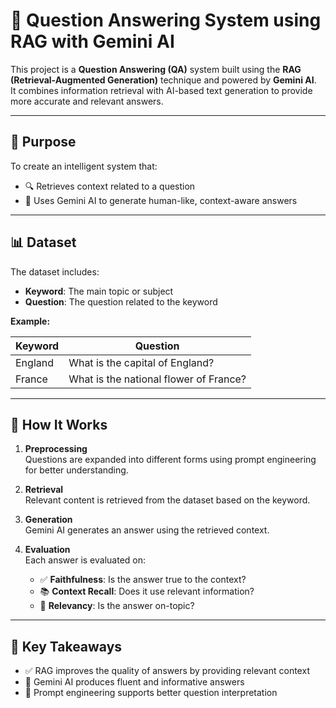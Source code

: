 # 🧠 Question Answering System using RAG with Gemini AI

This project is a **Question Answering (QA)** system built using the **RAG (Retrieval-Augmented Generation)** technique and powered by **Gemini AI**.  
It combines information retrieval with AI-based text generation to provide more accurate and relevant answers.

---

## 🎯 Purpose

To create an intelligent system that:
- 🔍 Retrieves context related to a question
- 🤖 Uses Gemini AI to generate human-like, context-aware answers

---

## 📊 Dataset

The dataset includes:
- **Keyword**: The main topic or subject
- **Question**: The question related to the keyword

**Example:**

| Keyword | Question                           |
|---------|------------------------------------|
| England | What is the capital of England?    |
| France  | What is the national flower of France? |

---

## 🔧 How It Works

1. **Preprocessing**  
   Questions are expanded into different forms using prompt engineering for better understanding.

2. **Retrieval**  
   Relevant content is retrieved from the dataset based on the keyword.

3. **Generation**  
   Gemini AI generates an answer using the retrieved context.

4. **Evaluation**  
   Each answer is evaluated on:
   - ✅ **Faithfulness**: Is the answer true to the context?
   - 📚 **Context Recall**: Does it use relevant information?
   - 🎯 **Relevancy**: Is the answer on-topic?

---

## 🚀 Key Takeaways

- ✅ RAG improves the quality of answers by providing relevant context
- 🤖 Gemini AI produces fluent and informative answers
- 🔬 Prompt engineering supports better question interpretation